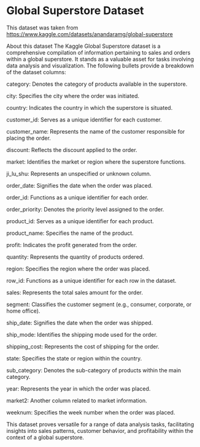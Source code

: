 # Global Superstore Dataset
This dataset was taken from https://www.kaggle.com/datasets/anandaramg/global-superstore 

About this dataset
The Kaggle Global Superstore dataset is a comprehensive compilation of information pertaining to sales and orders within a global superstore. It stands as a valuable asset for tasks involving data analysis and visualization. The following bullets provide a breakdown of the dataset columns:

category: Denotes the category of products available in the superstore.

city: Specifies the city where the order was initiated.

country: Indicates the country in which the superstore is situated.

customer_id: Serves as a unique identifier for each customer.

customer_name: Represents the name of the customer responsible for placing the order.

discount: Reflects the discount applied to the order.

market: Identifies the market or region where the superstore functions.

ji_lu_shu: Represents an unspecified or unknown column.

order_date: Signifies the date when the order was placed.

order_id: Functions as a unique identifier for each order.

order_priority: Denotes the priority level assigned to the order.

product_id: Serves as a unique identifier for each product.

product_name: Specifies the name of the product.

profit: Indicates the profit generated from the order.

quantity: Represents the quantity of products ordered.

region: Specifies the region where the order was placed.

row_id: Functions as a unique identifier for each row in the dataset.

sales: Represents the total sales amount for the order.

segment: Classifies the customer segment (e.g., consumer, corporate, or home office).

ship_date: Signifies the date when the order was shipped.

ship_mode: Identifies the shipping mode used for the order.

shipping_cost: Represents the cost of shipping for the order.

state: Specifies the state or region within the country.

sub_category: Denotes the sub-category of products within the main category.

year: Represents the year in which the order was placed.

market2: Another column related to market information.

weeknum: Specifies the week number when the order was placed.


This dataset proves versatile for a range of data analysis tasks, facilitating insights into sales patterns, customer behavior, and profitability within the context of a global superstore.
